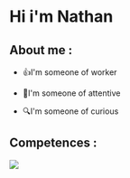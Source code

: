 <h1>Hi i'm Nathan</h1>


<h2>About me :</h2>
<ul>
    <li><p>👍I'm someone of worker</p></li>
    <li><p>🦻I'm someone of attentive</p></li>
    <li><p>🔍I'm someone of curious</p></li>   
</ul>
<h2>Competences :</h2>

<a href><img src="https://iconduck.com/icons/27153/c-sharp-c"></a>









